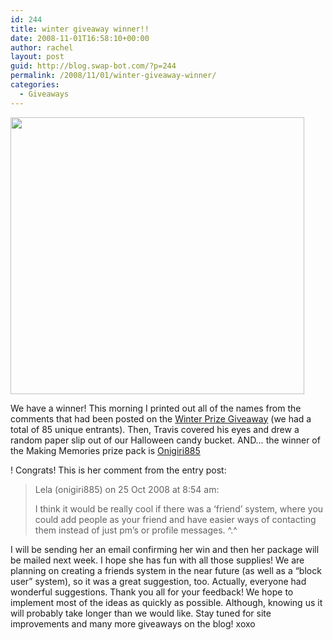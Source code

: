 ```yaml
---
id: 244
title: winter giveaway winner!!
date: 2008-11-01T16:58:10+00:00
author: rachel
layout: post
guid: http://blog.swap-bot.com/?p=244
permalink: /2008/11/01/winter-giveaway-winner/
categories:
  - Giveaways
---
```

[<img src="http://blog.swap-bot.com/wp-content/uploads/2008/11/drawing.jpg" alt="" title="drawing" width="470" height="443" class="alignnone size-full wp-image-245" />](http://blog.swap-bot.com/wp-content/uploads/2008/11/drawing.jpg)

We have a winner! This morning I printed out all of the names from the comments that had been posted on the [Winter Prize Giveaway](http://blog.swap-bot.com/2008/10/24/winter-prize-giveaway-enter-to-win/) (we had a total of 85 unique entrants). Then, Travis covered his eyes and drew a random paper slip out of our Halloween candy bucket. AND&#8230; the winner of the Making Memories prize pack is [Onigiri885](http://www.swap-bot.com/user:OniGiri885)

  


! Congrats! This is her comment from the entry post:

> Lela (onigiri885) on 25 Oct 2008 at 8:54 am:
> 
> I think it would be really cool if there was a ‘friend’ system, where you could add people as your friend and have easier ways of contacting them instead of just pm’s or profile messages. ^.^

I will be sending her an email confirming her win and then her package will be mailed next week. I hope she has fun with all those supplies! We are planning on creating a friends system in the near future (as well as a &#8220;block user&#8221; system), so it was a great suggestion, too. Actually, everyone had wonderful suggestions. Thank you all for your feedback! We hope to implement most of the ideas as quickly as possible. Although, knowing us it will probably take longer than we would like. Stay tuned for site improvements and many more giveaways on the blog! xoxo